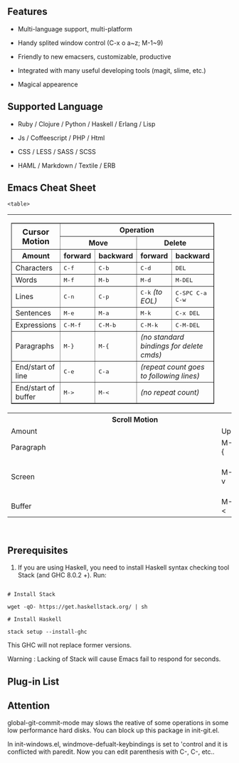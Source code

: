 ## Features

* Multi-language support, multi-platform

* Handy splited window control (C-x o a\~z; M-1\~9)

* Friendly to new emacsers, customizable, productive

* Integrated with many useful developing tools (magit, slime, etc.)

* Magical appearence

## Supported Language

* Ruby / Clojure / Python / Haskell / Erlang / Lisp

* Js / Coffeescript / PHP / Html

* CSS / LESS / SASS / SCSS

* HAML / Markdown / Textile / ERB

## Emacs Cheat Sheet

<table>
  <tr>
    <td valign=top>
	 <table border>
	   <tr>
	     <th rowspan=2><font size=+1>Cursor<br>Motion</font></th>
	     <th colspan=4>Operation</th>
	   </tr>
	   <tr>
	     <th colspan=2>Move</th>
	     <th colspan=2>Delete</th>
	   </tr>
	   <tr>
	     <th>Amount</th>
	     <th>forward</th>
	     <th>backward</th>
	     <th>forward</th>
	     <th>backward</th>
	   </tr>
	   <tr>
	     <td>Characters</td>
	     <td><tt>C-f</tt></td>
	     <td><tt>C-b</tt></td>
	     <td><tt>C-d</tt></td>
	     <td><tt>DEL</tt></td>
	   </tr>
	   <tr>
	     <td>Words</td>
	     <td><tt>M-f</tt></td>
	     <td><tt>M-b</tt></td>
	     <td><tt>M-d</tt></td>
	     <td><tt>M-DEL</tt></td>
	   </tr>
	   <tr>
	     <td>Lines</td>
	     <td><tt>C-n</tt></td>
	     <td><tt>C-p</tt></td>
	     <td><tt>C-k</tt> <i>(to EOL)</i></td>
	     <td><tt>C-SPC C-a C-w</tt></td>
	   </tr>
	   <tr>
	     <td>Sentences</td>
	     <td><tt>M-e</tt></td>
	     <td><tt>M-a</tt></td>
	     <td><tt>M-k</tt></td>
	     <td><tt>C-x&nbsp;DEL</tt></td>
	   </tr>
	   <tr>
	     <td>Expressions</td>
	     <td><tt>C-M-f</tt></td>
	     <td><tt>C-M-b</tt></td>
	     <td><tt>C-M-k</tt></td>
	     <td><tt>C-M-DEL</tt></td>
	   </tr>
	   <tr>
	     <td>Paragraphs</td>
	     <td><tt>M-}</tt></td>
	     <td><tt>M-{</tt></td>
	     <td colspan=2><i>(no standard bindings for delete
		  cmds)</i></td>
	   </tr>
	   <tr>
	     <td>End/start of line</td>
	     <td><tt>C-e</tt></td>
	     <td><tt>C-a</tt></td>
	     <td colspan=2><i>(repeat count goes to following
		  lines)</i></td>
	   </tr>
	   <tr>
	     <td>End/start of buffer</td>
	     <td><tt>M-&gt;</tt></td>
	     <td><tt>M-&lt;</tt></td>
	     <td colspan=2><i>(no repeat count)</i></td>
	   </tr>
	 </table>
    </td>

    <table>
  <tr>
    <th colspan="3">Scroll Motion</th>
    <th colspan="2" rowspan="2">Other Scroll Method</th>
  </tr>
  <tr>
    <td>Amount</td>
    <td>Up</td>
    <td>Down</td>
  </tr>
  <tr>
    <td>Paragraph</td>
    <td>M-{</td>
    <td>M-}</td>
    <td>Go to line</td>
    <td>M-g g</td>
  </tr>
  <tr>
    <td>Screen</td>
    <td>M-v</td>
    <td>C-v</td>
    <td>Scroll other window down</td>
    <td>C-M-v</td>
  </tr>
  <tr>
    <td>Buffer</td>
    <td>M-&lt;</td>
    <td>M-&gt;</td>
    <td></td>
    <td></td>
  </tr>
</table>
    <table id="">
    </table>
    <table id="">

</table>

## Prerequisites

1. If you are using Haskell, you need to install Haskell syntax checking tool Stack (and GHC 8.0.2 +). Run:

```shell

# Install Stack

wget -qO- https://get.haskellstack.org/ | sh

# Install Haskell

stack setup --install-ghc

```
This GHC will not replace former versions.

Warning : Lacking of Stack will cause Emacs fail to respond for seconds.

## Plug-in List

## Attention

global-git-commit-mode may slows the reative of some operations in some low performance hard disks. You can block up this package in init-git.el.

In init-windows.el, windmove-defualt-keybindings is set to 'control and it is conflicted with paredit. Now you can edit parenthesis with C-<right>, C-<left>, etc..


    



  
